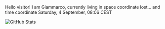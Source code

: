 Hello visitor! I am Giammarco, currently living in space coordinate lost... and time coordinate Saturday, 4 September, 08:06 CEST

![GitHub Stats](https://github-readme-stats.vercel.app/api?username=grcasanova)
